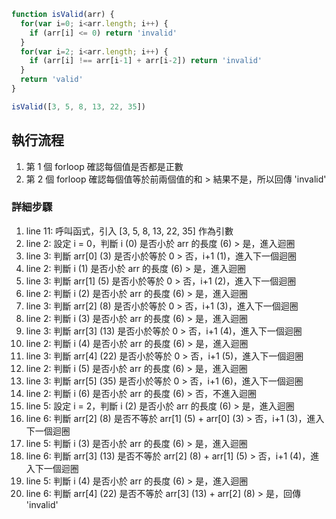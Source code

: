 ```js
function isValid(arr) {
  for(var i=0; i<arr.length; i++) {
    if (arr[i] <= 0) return 'invalid'
  }
  for(var i=2; i<arr.length; i++) {
    if (arr[i] !== arr[i-1] + arr[i-2]) return 'invalid'
  }
  return 'valid'
}

isValid([3, 5, 8, 13, 22, 35])
```

## 執行流程

1. 第 1 個 forloop 確認每個值是否都是正數
2. 第 2 個 forloop 確認每個值等於前兩個值的和 > 結果不是，所以回傳 'invalid'

### 詳細步驟

1. line 11: 呼叫函式，引入 [3, 5, 8, 13, 22, 35] 作為引數
2. line 2: 設定 i = 0，判斷 i (0) 是否小於 arr 的長度 (6) > 是，進入迴圈
3. line 3: 判斷 arr[0] (3) 是否小於等於 0 > 否，i+1 (1)，進入下一個迴圈
4. line 2: 判斷 i (1) 是否小於 arr 的長度 (6) > 是，進入迴圈
5. line 3:  判斷 arr[1] (5) 是否小於等於 0 > 否，i+1 (2)，進入下一個迴圈
6. line 2: 判斷 i (2) 是否小於 arr 的長度 (6) > 是，進入迴圈
7. line 3:  判斷 arr[2] (8) 是否小於等於 0 > 否，i+1 (3)，進入下一個迴圈
8. line 2: 判斷 i (3) 是否小於 arr 的長度 (6) > 是，進入迴圈
9. line 3: 判斷 arr[3] (13) 是否小於等於 0 > 否，i+1 (4)，進入下一個迴圈
10. line 2: 判斷 i (4) 是否小於 arr 的長度 (6) > 是，進入迴圈
11. line 3: 判斷 arr[4] (22) 是否小於等於 0 > 否，i+1 (5)，進入下一個迴圈
12. line 2: 判斷 i (5) 是否小於 arr 的長度 (6) > 是，進入迴圈
13. line 3: 判斷 arr[5] (35) 是否小於等於 0 > 否，i+1 (6)，進入下一個迴圈
14. line 2: 判斷 i (6) 是否小於 arr 的長度 (6) > 否，不進入迴圈
15. line 5: 設定 i = 2，判斷 i (2) 是否小於 arr 的長度 (6) > 是，進入迴圈
16. line 6: 判斷 arr[2] (8) 是否不等於 arr[1] (5) + arr[0] (3) > 否，i+1 (3)，進入下一個迴圈
17. line 5: 判斷 i (3) 是否小於 arr 的長度 (6) > 是，進入迴圈
18. line 6: 判斷 arr[3] (13) 是否不等於 arr[2] (8) + arr[1] (5) > 否，i+1 (4)，進入下一個迴圈
19. line 5: 判斷 i (4) 是否小於 arr 的長度 (6) > 是，進入迴圈
20. line 6: 判斷 arr[4] (22) 是否不等於 arr[3] (13) + arr[2] (8) > 是，回傳 'invalid'